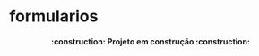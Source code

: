 # formularios


<h4 align="center"> 
    :construction:  Projeto em construção  :construction:
</h4>
